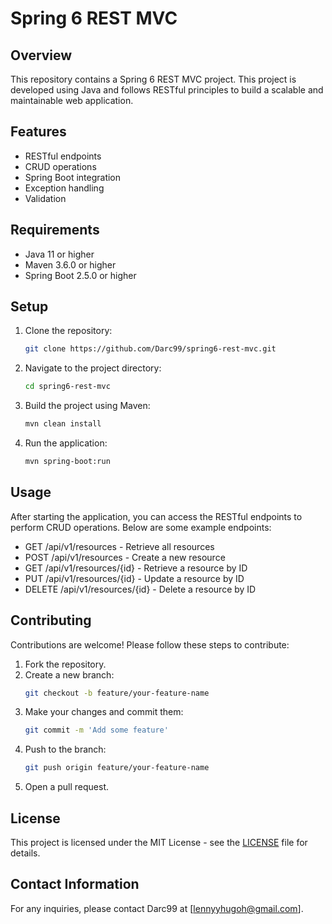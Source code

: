 # Spring 6 REST MVC

## Overview
This repository contains a Spring 6 REST MVC project. This project is developed using Java and follows RESTful principles to build a scalable and maintainable web application.

## Features
- RESTful endpoints
- CRUD operations
- Spring Boot integration
- Exception handling
- Validation

## Requirements
- Java 11 or higher
- Maven 3.6.0 or higher
- Spring Boot 2.5.0 or higher

## Setup
1. Clone the repository:
   ```sh
   git clone https://github.com/Darc99/spring6-rest-mvc.git
2. Navigate to the project directory:
   ```sh
   cd spring6-rest-mvc
3. Build the project using Maven:
   ```sh
   mvn clean install
4. Run the application:
   ```sh
   mvn spring-boot:run

## Usage
After starting the application, you can access the RESTful endpoints to perform CRUD operations. Below are some example endpoints:
- GET /api/v1/resources - Retrieve all resources
- POST /api/v1/resources - Create a new resource
- GET /api/v1/resources/{id} - Retrieve a resource by ID
- PUT /api/v1/resources/{id} - Update a resource by ID
- DELETE /api/v1/resources/{id} - Delete a resource by ID

## Contributing
Contributions are welcome! Please follow these steps to contribute:
1. Fork the repository.
2. Create a new branch:
   ```sh
   git checkout -b feature/your-feature-name
3. Make your changes and commit them:
   ```sh
   git commit -m 'Add some feature'
4. Push to the branch:
   ```sh
   git push origin feature/your-feature-name
5. Open a pull request.

## License
This project is licensed under the MIT License - see the [LICENSE](LICENSE) file for details.

## Contact Information
For any inquiries, please contact Darc99 at [lennyyhugoh@gmail.com].
